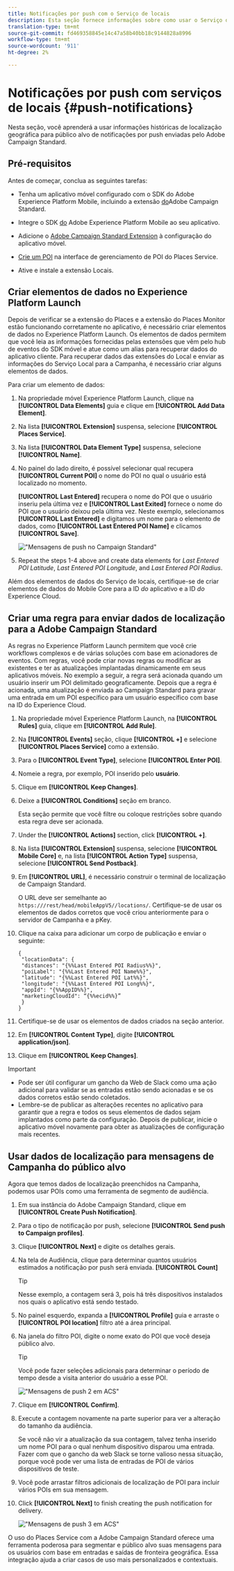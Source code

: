 ```yaml
---
title: Notificações por push com o Serviço de locais
description: Esta seção fornece informações sobre como usar o Serviço de Locais com notificações por push no Campaign Standard.
translation-type: tm+mt
source-git-commit: fd469358845e14c47a58b40bb18c9144828a8996
workflow-type: tm+mt
source-wordcount: '911'
ht-degree: 2%

---
```



# Notificações por push com serviços de locais {#push-notifications}

Nesta seção, você aprenderá a usar informações históricas de localização geográfica para público alvo de notificações por push enviadas pelo Adobe Campaign Standard.

## Pré-requisitos

Antes de começar, conclua as seguintes tarefas:

* Tenha um aplicativo móvel configurado com o SDK do Adobe Experience Platform Mobile, incluindo a extensão [do](https://aep-sdks.gitbook.io/docs/using-mobile-extensions/adobe-campaign-standard)Adobe Campaign Standard.

* Integre o SDK [do](https://aep-sdks.gitbook.io/docs/getting-started/get-the-sdk) Adobe Experience Platform Mobile ao seu aplicativo.
* Adicione o [Adobe Campaign Standard Extension](https://aep-sdks.gitbook.io/docs/using-mobile-extensions/adobe-campaign-standard) à configuração do aplicativo móvel.

* [Crie um POI](/help/poi-mgmt-ui/create-a-poi-ui.md) na interface de gerenciamento de POI do Places Service.

* Ative e instale a extensão [](/help/places-ext-aep-sdks/places-extension/places-extension.md)Locais.


## Criar elementos de dados no Experience Platform Launch

Depois de verificar se a extensão do Places e a extensão do Places Monitor estão funcionando corretamente no aplicativo, é necessário criar elementos de dados no Experience Platform Launch. Os elementos de dados permitem que você leia as informações fornecidas pelas extensões que vêm pelo hub de eventos do SDK móvel e atue como um alias para recuperar dados do aplicativo cliente. Para recuperar dados das extensões do Local e enviar as informações do Serviço Local para a Campanha, é necessário criar alguns elementos de dados.

Para criar um elemento de dados:

1. Na propriedade móvel Experience Platform Launch, clique na **[!UICONTROL Data Elements]** guia e clique em **[!UICONTROL Add Data Element]**.
1. Na lista **[!UICONTROL Extension]** suspensa, selecione **[!UICONTROL Places Service]**.
1. Na lista **[!UICONTROL Data Element Type]** suspensa, selecione **[!UICONTROL Name]**.
1. No painel do lado direito, é possível selecionar qual recupera **[!UICONTROL Current POI]** o nome do POI no qual o usuário está localizado no momento.

   **[!UICONTROL Last Entered]** recupera o nome do POI que o usuário inseriu pela última vez e **[!UICONTROL Last Exited]** fornece o nome do POI que o usuário deixou pela última vez. Neste exemplo, selecionamos **[!UICONTROL Last Entered]** e digitamos um nome para o elemento de dados, como **[!UICONTROL Last Entered POI Name]** e clicamos **[!UICONTROL Save]**.

   ![&quot;Mensagens de push no Campaign Standard&quot;](/help/assets/ACS_Push1.png)

1. Repeat the steps 1-4 above and create data elements for *Last Entered POI Latitude*, *Last Entered POI Longitude*, and *Last Entered POI Radius*.

Além dos elementos de dados do Serviço de locais, certifique-se de criar elementos de dados do Mobile Core para a ID *do* aplicativo e a ID *do* Experience Cloud.

## Criar uma regra para enviar dados de localização para a Adobe Campaign Standard

As regras no Experience Platform Launch permitem que você crie workflows complexos e de várias soluções com base em acionadores de eventos. Com regras, você pode criar novas regras ou modificar as existentes e ter as atualizações implantadas dinamicamente em seus aplicativos móveis. No exemplo a seguir, a regra será acionada quando um usuário inserir um POI delimitado geograficamente. Depois que a regra é acionada, uma atualização é enviada ao Campaign Standard para gravar uma entrada em um POI específico para um usuário específico com base na ID do Experience Cloud.

1. Na propriedade móvel Experience Platform Launch, na **[!UICONTROL Rules]** guia, clique em **[!UICONTROL Add Rule]**.
1. Na **[!UICONTROL Events]** seção, clique **[!UICONTROL +]** e selecione **[!UICONTROL Places Service]** como a extensão.
1. Para o **[!UICONTROL Event Type]**, selecione **[!UICONTROL Enter POI]**.
1. Nomeie a regra, por exemplo, POI inserido pelo **usuário**.
1. Clique em **[!UICONTROL Keep Changes]**.
1. Deixe a **[!UICONTROL Conditions]** seção em branco.

   Esta seção permite que você filtre ou coloque restrições sobre quando esta regra deve ser acionada.

1. Under the **[!UICONTROL Actions]** section, click **[!UICONTROL +]**.
1. Na lista **[!UICONTROL Extension]** suspensa, selecione **[!UICONTROL Mobile Core]** e, na lista **[!UICONTROL Action Type]** suspensa, selecione **[!UICONTROL Send Postback]**.
1. Em **[!UICONTROL URL]**, é necessário construir o terminal de localização de Campaign Standard.

   O URL deve ser semelhante ao `https:///rest/head/mobileAppV5//locations/`.
Certifique-se de usar os elementos de dados corretos que você criou anteriormente para o servidor de Campanha e a pKey.

1. Clique na caixa para adicionar um corpo de publicação e enviar o seguinte:

   ```
   {
    "locationData": {
    "distances": "{%%Last Entered POI Radius%%}",
    "poiLabel": "{%%Last Entered POI Name%%}",
    "latitude": "{%%Last Entered POI Lat%%}",
    "longitude": "{%%Last Entered POI Long%%}",
    "appId": "{%%AppID%%}",
    "marketingCloudId": “{%%ecid%%}”
    }
   }
   ```

1. Certifique-se de usar os elementos de dados criados na seção anterior.
1. Em **[!UICONTROL Content Type]**, digite **[!UICONTROL application/json]**.
1. Clique em **[!UICONTROL Keep Changes]**.

>[!IMPORTANT]
>
>* Pode ser útil configurar um gancho da Web de Slack como uma ação adicional para validar se as entradas estão sendo acionadas e se os dados corretos estão sendo coletados.
>* Lembre-se de publicar as alterações recentes no aplicativo para garantir que a regra e todos os seus elementos de dados sejam implantados como parte da configuração. Depois de publicar, inicie o aplicativo móvel novamente para obter as atualizações de configuração mais recentes.


## Usar dados de localização para mensagens de Campanha do público alvo

Agora que temos dados de localização preenchidos na Campanha, podemos usar POIs como uma ferramenta de segmento de audiência.

1. Em sua instância do Adobe Campaign Standard, clique em **[!UICONTROL Create Push Notification]**.
1. Para o tipo de notificação por push, selecione **[!UICONTROL Send push to Campaign profiles]**.
1. Clique **[!UICONTROL Next]** e digite os detalhes gerais.
1. Na tela de Audiência, clique para determinar quantos usuários estimados a notificação por push será enviada. **[!UICONTROL Count]**

   >[!TIP]
   >
   >Nesse exemplo, a contagem será 3, pois há três dispositivos instalados nos quais o aplicativo está sendo testado.

1. No painel esquerdo, expanda a **[!UICONTROL Profile]** guia e arraste o **[!UICONTROL POI location]** filtro até a área principal.
1. Na janela do filtro POI, digite o nome exato do POI que você deseja público alvo.

   >[!TIP]
   >
   >Você pode fazer seleções adicionais para determinar o período de tempo desde a visita anterior do usuário a esse POI.

   ![&quot;Mensagens de push 2 em ACS&quot;](/help/assets/ACS_push2.png)

1. Clique em **[!UICONTROL Confirm]**.
1. Execute a contagem novamente na parte superior para ver a alteração do tamanho da audiência.

   Se você não vir a atualização da sua contagem, talvez tenha inserido um nome POI para o qual nenhum dispositivo disparou uma entrada. Fazer com que o gancho da web Slack se torne valioso nessa situação, porque você pode ver uma lista de entradas de POI de vários dispositivos de teste.

1. Você pode arrastar filtros adicionais de localização de POI para incluir vários POIs em sua mensagem.
1. Click **[!UICONTROL Next]** to finish creating the push notification for delivery.

   ![&quot;Mensagens de push 3 em ACS&quot;](/help/assets/ACS_push3.png)

O uso do Places Service com a Adobe Campaign Standard oferece uma ferramenta poderosa para segmentar e público alvo suas mensagens para os usuários com base em entradas e saídas de fronteira geográfica. Essa integração ajuda a criar casos de uso mais personalizados e contextuais.